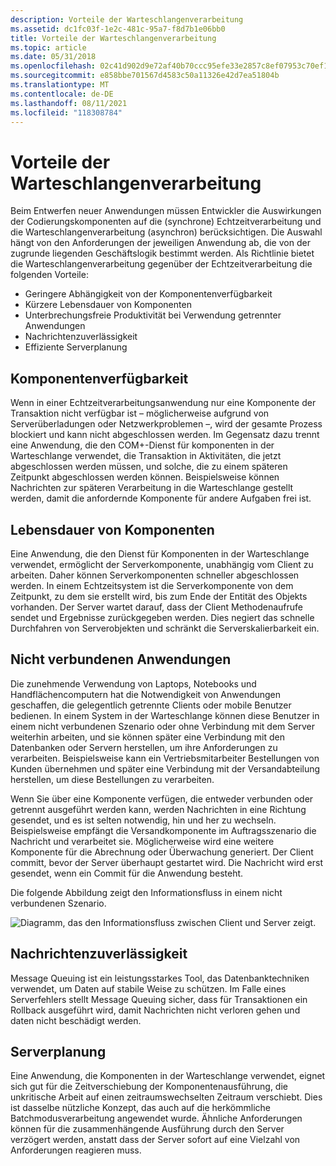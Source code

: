 ```yaml
---
description: Vorteile der Warteschlangenverarbeitung
ms.assetid: dc1fc03f-1e2c-481c-95a7-f8d7b1e06bb0
title: Vorteile der Warteschlangenverarbeitung
ms.topic: article
ms.date: 05/31/2018
ms.openlocfilehash: 02c41d902d9e72af40b70ccc95efe33e2857c8ef07953c70ef1fc0879ba676ee
ms.sourcegitcommit: e858bbe701567d4583c50a11326e42d7ea51804b
ms.translationtype: MT
ms.contentlocale: de-DE
ms.lasthandoff: 08/11/2021
ms.locfileid: "118308784"
---
```

# <a name="benefits-of-queued-processing"></a>Vorteile der Warteschlangenverarbeitung

Beim Entwerfen neuer Anwendungen müssen Entwickler die Auswirkungen der Codierungskomponenten auf die (synchrone) Echtzeitverarbeitung und die Warteschlangenverarbeitung (asynchron) berücksichtigen. Die Auswahl hängt von den Anforderungen der jeweiligen Anwendung ab, die von der zugrunde liegenden Geschäftslogik bestimmt werden. Als Richtlinie bietet die Warteschlangenverarbeitung gegenüber der Echtzeitverarbeitung die folgenden Vorteile:

-   Geringere Abhängigkeit von der Komponentenverfügbarkeit
-   Kürzere Lebensdauer von Komponenten
-   Unterbrechungsfreie Produktivität bei Verwendung getrennter Anwendungen
-   Nachrichtenzuverlässigkeit
-   Effiziente Serverplanung

## <a name="component-availability"></a>Komponentenverfügbarkeit

Wenn in einer Echtzeitverarbeitungsanwendung nur eine Komponente der Transaktion nicht verfügbar ist – möglicherweise aufgrund von Serverüberladungen oder Netzwerkproblemen –, wird der gesamte Prozess blockiert und kann nicht abgeschlossen werden. Im Gegensatz dazu trennt eine Anwendung, die den COM+-Dienst für komponenten in der Warteschlange verwendet, die Transaktion in Aktivitäten, die jetzt abgeschlossen werden müssen, und solche, die zu einem späteren Zeitpunkt abgeschlossen werden können. Beispielsweise können Nachrichten zur späteren Verarbeitung in die Warteschlange gestellt werden, damit die anfordernde Komponente für andere Aufgaben frei ist.

## <a name="component-lifetimes"></a>Lebensdauer von Komponenten

Eine Anwendung, die den Dienst für Komponenten in der Warteschlange verwendet, ermöglicht der Serverkomponente, unabhängig vom Client zu arbeiten. Daher können Serverkomponenten schneller abgeschlossen werden. In einem Echtzeitsystem ist die Serverkomponente von dem Zeitpunkt, zu dem sie erstellt wird, bis zum Ende der Entität des Objekts vorhanden. Der Server wartet darauf, dass der Client Methodenaufrufe sendet und Ergebnisse zurückgegeben werden. Dies negiert das schnelle Durchfahren von Serverobjekten und schränkt die Serverskalierbarkeit ein.

## <a name="disconnected-applications"></a>Nicht verbundenen Anwendungen

Die zunehmende Verwendung von Laptops, Notebooks und Handflächencomputern hat die Notwendigkeit von Anwendungen geschaffen, die gelegentlich getrennte Clients oder mobile Benutzer bedienen. In einem System in der Warteschlange können diese Benutzer in einem nicht verbundenen Szenario oder ohne Verbindung mit dem Server weiterhin arbeiten, und sie können später eine Verbindung mit den Datenbanken oder Servern herstellen, um ihre Anforderungen zu verarbeiten. Beispielsweise kann ein Vertriebsmitarbeiter Bestellungen von Kunden übernehmen und später eine Verbindung mit der Versandabteilung herstellen, um diese Bestellungen zu verarbeiten.

Wenn Sie über eine Komponente verfügen, die entweder verbunden oder getrennt ausgeführt werden kann, werden Nachrichten in eine Richtung gesendet, und es ist selten notwendig, hin und her zu wechseln. Beispielsweise empfängt die Versandkomponente im Auftragsszenario die Nachricht und verarbeitet sie. Möglicherweise wird eine weitere Komponente für die Abrechnung oder Überwachung generiert. Der Client committ, bevor der Server überhaupt gestartet wird. Die Nachricht wird erst gesendet, wenn ein Commit für die Anwendung besteht.

Die folgende Abbildung zeigt den Informationsfluss in einem nicht verbundenen Szenario.

![Diagramm, das den Informationsfluss zwischen Client und Server zeigt.](images/b1818188-0294-4bd8-8bbe-9fe8eea9e09a.png)

## <a name="message-reliability"></a>Nachrichtenzuverlässigkeit

Message Queuing ist ein leistungsstarkes Tool, das Datenbanktechniken verwendet, um Daten auf stabile Weise zu schützen. Im Falle eines Serverfehlers stellt Message Queuing sicher, dass für Transaktionen ein Rollback ausgeführt wird, damit Nachrichten nicht verloren gehen und daten nicht beschädigt werden.

## <a name="server-scheduling"></a>Serverplanung

Eine Anwendung, die Komponenten in der Warteschlange verwendet, eignet sich gut für die Zeitverschiebung der Komponentenausführung, die unkritische Arbeit auf einen zeitraumswechselten Zeitraum verschiebt. Dies ist dasselbe nützliche Konzept, das auch auf die herkömmliche Batchmodusverarbeitung angewendet wurde. Ähnliche Anforderungen können für die zusammenhängende Ausführung durch den Server verzögert werden, anstatt dass der Server sofort auf eine Vielzahl von Anforderungen reagieren muss.

 

 



